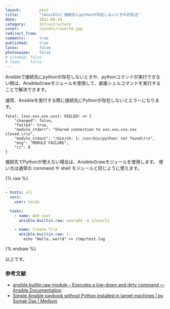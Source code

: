 ```yaml
---
layout:        post
title:         "[Ansible] 接続先にpythonが存在しないときの対処法"
date:          2022-08-19
category:      Infrastructure
cover:         /assets/cover14.jpg
redirect_from:
comments:      true
published:     true
latex:         false
photoswipe:    false
# sitemap: false
# feed:    false
---
```


Ansibleで接続先にpythonが存在しないときや、pythonコマンドが実行できない時は、Ansibleのrawモジュールを使用して、直接シェルコマンドを実行することで解決できます。

通常、Ansibleを実行する際に接続先にPythonが存在しないとエラーになります。

```
fatal: [xxx.xxx.xxx.xxx]: FAILED! => {
    "changed": false,
    "failed": true,
    "module_stderr": "Shared connection to xxx.xxx.xxx.xxx closed.\r\n",
    "module_stdout": "/bin/sh: 1: /usr/bin/python: not found\r\n",
    "msg": "MODULE FAILURE",
    "rc": 0
}
```

接続先でPythonが使えない場合は、Ansibleのrawモジュールを使用します。
使い方は通常の command や shell モジュールと同じように使えます。

{% raw %}

```yml
---
- hosts: all
  vars:
    user: tex2e

  tasks:
    - name: Add user
      ansible.builtin.raw: useradd -m {{user}}

    - name: Create file
      ansible.builtin.raw: |-
        echo "Hello, world" >> /tmp/test.log
```

{% endraw %}

以上です。

### 参考文献

- [ansible.builtin.raw module – Executes a low-down and dirty command — Ansible Documentation](https://docs.ansible.com/ansible/latest/collections/ansible/builtin/raw_module.html)
- [Simple Ansible paybook without Python installed in target machines \| by Somak Das \| Medium](https://somakdas.medium.com/simple-ansible-paybook-without-python-installed-in-target-machines-1df423004da5)
